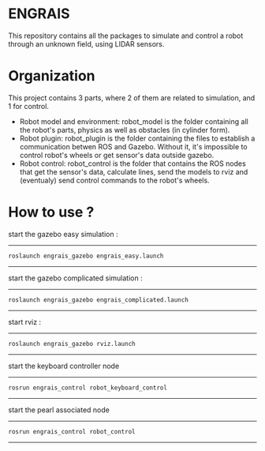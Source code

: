 # ENGRAIS
This repository contains all the packages to simulate and control a robot through an unknown field, using LIDAR sensors.

# Organization
This project contains 3 parts, where 2 of them are related to simulation, and 1 for control.

- Robot model and environment: robot_model is the folder containing all the robot's parts, physics as well as obstacles (in cylinder form).
- Robot plugin: robot_plugin is the folder containing the files to establish a communication betwen ROS and Gazebo. Without it, it's impossible to control robot's wheels or get sensor's data outside gazebo.
- Robot control: robot_control is the folder that contains the ROS nodes that get the sensor's data, calculate lines, send the models to rviz and (eventualy) send control commands to the robot's wheels.

# How to use ?
start the gazebo easy simulation : 

----
    roslaunch engrais_gazebo engrais_easy.launch
----

start the gazebo complicated simulation : 

----
    roslaunch engrais_gazebo engrais_complicated.launch
----

start rviz : 

----
    roslaunch engrais_gazebo rviz.launch
----

start the keyboard controller node

----
    rosrun engrais_control robot_keyboard_control
----

start the pearl associated node

----
    rosrun engrais_control robot_control
----

